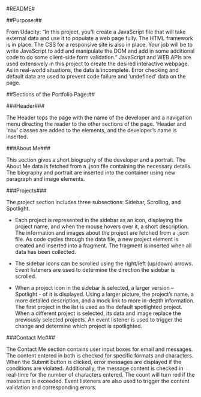 #README# 

##Purpose:## 

From Udacity: “In this project, you'll create a JavaScript file that will take external data and use it to populate a web page fully.  The HTML framework is in place.  The CSS for a responsive site is also in place.  Your job will be to write JavaScript to add and manipulate the DOM and add in some additional code to do some client-side form validation.”
JavaScript and WEB APIs are used extensively in this project to create the desired interactive webpage.  As in real-world situations, the data is incomplete.  Error checking and default data are used to prevent code failure and ‘undefined’ data on the page.

##Sections of the Portfolio Page:##

###Header###

The Header tops the page with the name of the developer and a navigation menu directing the reader to the other sections of the page.  ‘Header and ‘nav’ classes are added to the elements, and the developer’s name is inserted.

###About Me###

This section gives a short biography of the developer and a portrait.  The About Me data is fetched from a .json file containing the necessary details.  The biography and portrait are inserted into the container using new paragraph and image elements. 

###Projects###

The project section includes three subsections: Sidebar, Scrolling, and Spotlight.

 - Each project is represented in the sidebar as an icon, displaying the project name, and when the mouse hovers over it, a short description.  The information and images about the project are fetched from a .json file.   As code cycles through the data file, a new project element is created and inserted into a fragment.  The fragment is inserted when all data has been collected.

 - The sidebar icons can be scrolled using the right/left (up/down) arrows.  Event listeners are used to determine the direction the sidebar is scrolled.

 - When a project icon in the sidebar is selected, a larger version – Spotlight - of it is displayed.   Using a larger picture, the project’s name, a more detailed description, and a mock link to more in-depth information.   The first project in the list is used as the default spotlighted project.  When a different project is selected, its data and image replace the previously selected projects.  An event listener is used to trigger the change and determine which project is spotlighted.
 
###Contact Me###

The Contact Me section contains user input boxes for email and messages.  The content entered in both is checked for specific formats and characters.  When the Submit button is clicked, error messages are displayed if the conditions are violated.  Additionally, the message content is checked in real-time for the number of characters entered.  The count will turn red if the maximum is exceeded.  Event listeners are also used to trigger the content validation and corresponding errors.


